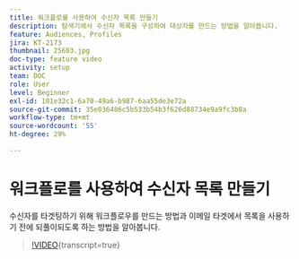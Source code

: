 ```yaml
---
title: 워크플로를 사용하여 수신자 목록 만들기
description: 탐색기에서 수신자 목록을 구성하여 대상자를 만드는 방법을 알아봅니다.
feature: Audiences, Profiles
jira: KT-2173
thumbnail: 25603.jpg
doc-type: feature video
activity: setup
team: DOC
role: User
level: Beginner
exl-id: 101e32c1-6a70-49a6-b987-6aa55de3e72a
source-git-commit: 35e036486c5b533b54b3f626d88734e9a9fc3b8a
workflow-type: tm+mt
source-wordcount: '55'
ht-degree: 29%

---
```


# 워크플로를 사용하여 수신자 목록 만들기

수신자를 타겟팅하기 위해 워크플로우를 만드는 방법과 이메일 타겟에서 목록을 사용하기 전에 되풀이되도록 하는 방법을 알아봅니다.

>[!VIDEO](https://video.tv.adobe.com/v/31871?quality=12&learn=on&captions=kor){transcript=true}
